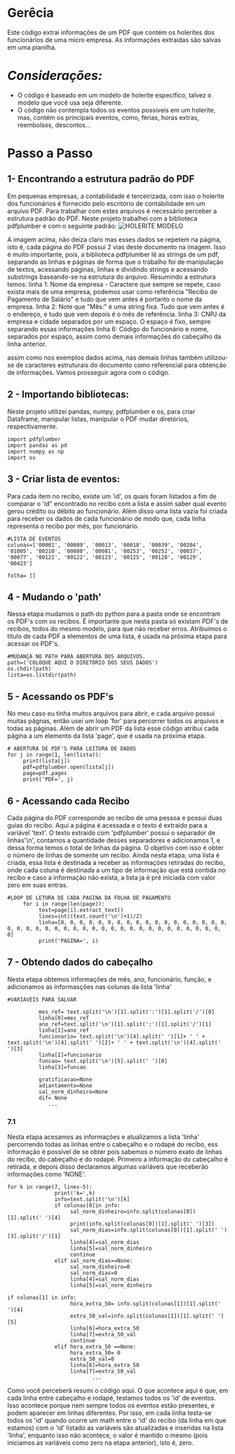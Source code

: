 # **Gerêcia**
 Este código extrai informações de um PDF que contém os holerites dos funcionários de uma micro empresa. As informações extraidas são salvas em uma planilha.


# *Considerações:*
- O código é baseado em um modelo de holerite específico, talvez o modelo que você usa seja diferente.
- O código não contempla todos os eventos possíveis em um holerite, mas, contém os principais eventos, como, férias, horas extras, reembolsos, descontos...

# Passo a Passo
## 1- Encontrando a estrutura padrão do PDF
Em pequenas empresas, a contabilidade é terceirizada, com isso o holerite dos funcionários é fornecido pelo escritório de contabilidade em um arquivo PDF.
Para trabalhar com estes arquivos é necessário perceber a estrutura padrão do PDF. Neste projeto trabalhei com a biblioteca pdfplumber e com o seguinte padrão:
![HOLERITE MODELO](https://github.com/AbnerEFI/Ger-ncia/assets/145677273/8afbc3d0-cd1f-4c4d-85e3-948b4afbba74)

A imagem acima, não deiza claro mas esses dados se repetem na página, isto é, cada página do PDF possui 2 vias deste documento na imagem. Isso é muito importante, pois, a biblioteca pdfplumber lê as strings de um pdf, separando as linhas e páginas de forma que o trabalho foi de manipulação de textos, acessando páginas, linhas e dividindo strings e acessando substrings baseando-se na estrutura do arquivo. Resumindo a estrutura temos:
linha 1: Nome da empresa - Caractere que sempre se repete, caso exista mais de uma empresa, podemos usar como referência "Recibo de Pagamento de Salário" e tudo que vem antes é portanto o nome da empresa.
linha 2: Note que "Mês:" é uma string fixa. Tudo que vem antes é o endereço, e tudo que vem depois é o mês de referência.
linha 3: CNPJ da empresa e cidade separados por um espaço. O espaço é fixo, sempre separando essas informações
linha 6: Código do funcionário e nome, separados por espaço, assim como demais informações do cabeçalho da linha anterior.

assim como nos exemplos dados acima, nas demais linhas também utilizou-se de caracteres estruturais do documento como referencial para obtenção de informações. Vamos prosseguir agora com o código.

## 2 - Importando bibliotecas:
Neste projeto utilizei pandas, numpy, pdfplumber e os, para criar Dataframe, manipular listas, manipular o PDF mudar diretórios, respectivamente.
```
import pdfplumber
import pandas as pd
import numpy as np
import os
```
## 3 - Criar lista de eventos:
Para cada item no recibo, existe um 'id', os quais foram listados a fim de comparar o 'id" encontrado no recibo com a lista e assim saber qual evento gerou crédito ou débito ao funcionário. Além disso uma lista vazia foi criada para receber os dados de cada funcionário de modo que, cada linha representa o recibo por mês, por funcionário.
```
#LISTA DE EVENTOS
colunas=['00001', '00009', '00013', '00018', '00039', '00204', '01005', '00210', '00080', '00081', '00253', '00252', '00037', '00077', '00121', '00122', '00123', '00125', '00128', '00129', '00423']

folha= []
```
## 4 - Mudando o 'path' 
Nessa etapa mudamos o path do python para a pasta onde se encontram os PDF's com os recibos. É importante que nesta pasta só existam PDF's de recibos, todos do mesmo modelo, para que não receber erros. Atribuímos o título de cada PDF a elementos de uma lista, é usada na próxima etapa para acessar os PDF's.
```
#MUDANÇA NO PATH PARA ABERTURA DOS ARQUIVOS.
path=('COLOQUE AQUI O DIRETÓRIO DOS SEUS DADOS')
os.chdir(path)
lista=os.listdir(path)
```
## 5 - Acessando os PDF's
No meu caso eu tinha muitos arquivos para abrir, e cada arquivo possui muitas págnas, então usei um loop 'for' para percorrer todos os arquivos e todas as páginas. Além de abrir um PDF da lista esse código atribui cada página a um elemento da lista 'page', que é usada na próxima etapa.
```
# ABERTURA DE PDF'S PARA LEITURA DE DADOS 
for j in range(1, len(lista)):
     print(lista[j])
     pdf=pdfplumber.open(lista[j])
     page=pdf.pages
     print('PDF=', j)
```
## 6 - Acessando cada Recibo
Cada página do PDF corresponde ao recibo de uma pessoa e possui duas guias do recibo. Aqui a página é acessada e o texto é extraído para a variável 'text'. O texto extraído com 'pdfplumber' possui o separador de linhas'\n', contamos a quantidade desses separadores e adicionamos 1, e dessa forma temos o total de linhas da página. O objetivo com isso é obter o número de linhas de somente um recibo. Ainda nesta etapa, uma lista é criada, essa lista é destinada a receber as informações retiradas do recibo, onde cada coluna é destinada a um tipo de informação que está contida no recibo e caso a informação não exista, a lista ja é pré iniciada com valor zero em suas entras.
```
#LOOP DE LETURA DE CADA PAGINA DA FOLHA DE PAGAMENTO
     for i in range(len(page)):
          text=page[i].extract_text()
          lines=int((text.count('\n')+1)/2)
          linha=[0, 0, 0, 0, 0, 0, 0, 0, 0, 0, 0, 0, 0, 0, 0, 0, 0, 0, 0, 0, 0, 0, 0, 0, 0, 0, 0, 0, 0, 0, 0, 0, 0, 0, 0, 0, 0, 0, 0, 0, 0, 0]
          print('PAGINA=', i)
```
## 7  - Obtendo dados do cabeçalho
Nesta etapa obtemos informações de mês, ano, funcionário, função, e adicionamos as informasções nas colunas da lista 'linha'
```
#VARIÁVEIS PARA SALVAR
        
          mes_ref= text.split('\n')[1].split(':')[1].split('/')[0]
          linha[0]=mes_ref
          ano_ref=text.split('\n')[1].split(':')[1].split('/')[1]
          linha[1]=ano_ref
          funcionario= text.split('\n')[4].split(' ')[1]+ ' ' + text.split('\n')[4].split(' ')[2]+ ' ' + text.split('\n')[4].split(' ')[3]
          linha[2]=funcionario
          funcao= text.split('\n')[5].split(' ')[0]
          linha[3]=funcao

          gratificacao=None
          adiantamento=None
          sal_norm_dinheiro=None
          dif= None
             ...
```
### 7.1 
Nesta etapa acesamos as informações e atualizamos a lista 'linha' percorrendo todas as linhas entre o cabeçalho e o rodapé do recibo, ess informação é possível de se obter pois sabemos o número exato de linhas do recibo, do cabeçalho e do rodapé. Primeiro a informação do cabeçalho é retirada, e depois disso declaramos algumas variáveis que receberão informações como 'NONE'.
```
for k in range(7, lines-5):
               print('k=',k)
               info=text.split('\n')[k]
               if colunas[0]in info:
                    sal_norm_dinheiro=info.split(colunas[0])[1].split(' ')[4]
                    print(info.split(colunas[0])[1].split(' ')[3])
                    sal_norm_dias=info.split(colunas[0])[1].split(' ')[3].split('/')[1]
                    linha[4]=sal_norm_dias
                    linha[5]=sal_norm_dinheiro
                    continue
               elif sal_norm_dias==None:
                    sal_norm_dinheiro=0
                    sal_norm_dias=0
                    linha[4]=sal_norm_dias
                    linha[5]=sal_norm_dinheiro

if colunas[1] in info:
                    hora_extra_50= info.split(colunas[1])[1].split(' ')[4]
                    extra_50_val=info.split(colunas[1])[1].split(' ')[5]
                    linha[6]=hora_extra_50
                    linha[7]=extra_50_val
                    continue
               elif hora_extra_50 ==None:
                    hora_extra_50= 0
                    extra_50_val=0
                    linha[6]=hora_extra_50
                    linha[7]=extra_50_val
                           ...
```
Como você perceberá resumi o código aqui. O que acontece aqui é que, em cada linha entre cabeçalho e rodapé, testamos todos os 'id' de eventos. Isso acontece porque nem sempre todos os eventos estão presentes, e podem aparecer em linhas diferentes. Por isso, em cada linha testa-se todos os 'id' quando ocorre um math entre o  'id'  do recibo (da linha em que estamos) com o 'id' listado as variáveis são atualizadas e inseridas na lista 'linha', enquanto isso não acontece, o valor é mantido o mesmo (pois iniciamos as variáveis como zero na etapa anterior), isto é, zero.
